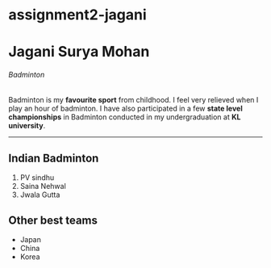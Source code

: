 # assignment2-jagani
# Jagani Surya Mohan
###### Badminton

Badminton is my **favourite sport** from childhood. I feel very relieved when I play an hour of badminton. I have also participated in a few **state level championships** in Badminton conducted in my undergraduation at **KL university**.

---
## Indian Badminton
1. PV sindhu
1. Saina Nehwal
1. Jwala Gutta

## Other best teams
* Japan
* China
* Korea